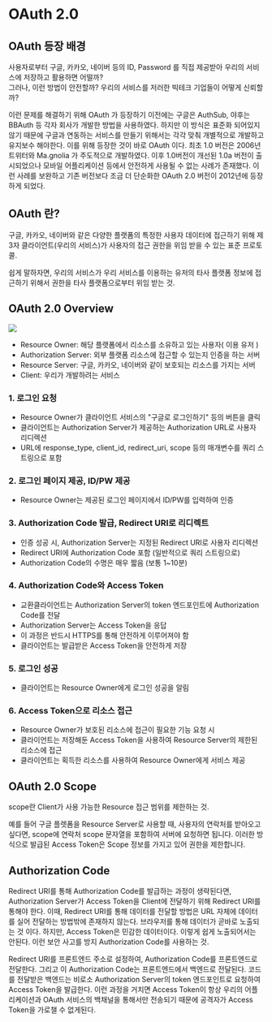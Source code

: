 # OAuth 2.0

## OAuth 등장 배경
사용자로부터 구글, 카카오, 네이버 등의 ID, Password 를 직접 제공받아 우리의 서비스에 저장하고 활용하면 어떨까?
<br/>
그러나, 이런 방법이 안전할까? 우리의 서비스를 저러한 빅테크 기업들이 어떻게 신뢰할까?

이런 문제를 해결하기 위해 OAuth 가 등장하기 이전에는 구글은 AuthSub, 야후는 BBAuth 등 각자 회사가 개발한 방법을 사용하였다.
하지만 이 방식은 표준화 되어있지 않기 때문에 구글과 연동하는 서비스를 만들기 위해서는 각각 맞춰 개별적으로 개발하고 유지보수 해야한다.
이를 위해 등장한 것이 바로 OAuth 이다. 최초 1.0 버전은 2006년 트위터와 Ma.gnolia 가 주도적으로 개발하였다.
이후 1.0버전이 개선된 1.0a 버전이 출시되었으나 모바일 어플리케이션 등에서 안전하게 사용될 수 없는 사례가 존재했다.
이런 사례를 보완하고 기존 버전보다 조금 더 단순화한 OAuth 2.0 버전이 2012년에 등장하게 되었다.

## OAuth 란?
구글, 카카오, 네이버와 같은 다양한 플랫폼의 특정한 사용자 데이터에 접근하기 위해 제3자 클라이언트(우리의 서비스)가 
사용자의 접근 권한을 위임 받을 수 있는 표준 프로토콜.

쉽게 말하자면, 우리의 서비스가 우리 서비스를 이용하는 유저의 타사 플랫폼 정보에 접근하기 위해서 권한을 타사 플랫폼으로부터 위임 받는 것. 

## OAuth 2.0 Overview
![](https://velog.velcdn.com/images/kyuuu_ul/post/d12d984c-f5a0-4ec7-a7e4-ebac2036490e/image.png)
- Resource Owner:
해당 플랫폼에서 리소스를 소유하고 있는 사용자( 이용 유저 )
- Authorization Server:
외부 플랫폼 리소스에 접근할 수 있는지 인증을 하는 서버
- Resource Server:
구글, 카카오, 네이버와 같이 보호되는 리소스를 가지는 서버
- Client:
우리가 개발하려는 서비스

### 1. 로그인 요청
- Resource Owner가 클라이언트 서비스의 "구글로 로그인하기" 등의 버튼을 클릭
- 클라이언트는 Authorization Server가 제공하는 Authorization URL로 사용자 리디렉션
- URL에 response_type, client_id, redirect_uri, scope 등의 매개변수를 쿼리 스트링으로 포함
  
### 2. 로그인 페이지 제공, ID/PW 제공
- Resource Owner는 제공된 로그인 페이지에서 ID/PW를 입력하여 인증

###  3. Authorization Code 발급, Redirect URI로 리디렉트
- 인증 성공 시, Authorization Server는 지정된 Redirect URI로 사용자 리디렉션
- Redirect URI에 Authorization Code 포함 (일반적으로 쿼리 스트링으로)
- Authorization Code의 수명은 매우 짧음 (보통 1~10분)

###  4. Authorization Code와 Access Token 
- 교환클라이언트는 Authorization Server의 token 엔드포인트에 Authorization Code를 전달
- Authorization Server는 Access Token을 응답
- 이 과정은 반드시 HTTPS를 통해 안전하게 이루어져야 함
- 클라이언트는 발급받은 Access Token을 안전하게 저장

### 5. 로그인 성공
- 클라이언트는 Resource Owner에게 로그인 성공을 알림

###  6. Access Token으로 리소스 접근
- Resource Owner가 보호된 리소스에 접근이 필요한 기능 요청 시
- 클라이언트는 저장해둔 Access Token을 사용하여 Resource Server의 제한된 리소스에 접근 
- 클라이언트는 획득한 리소스를 사용하여 Resource Owner에게 서비스 제공

## OAuth 2.0 Scope
scope란 Client가 사용 가능한 Resource 접근 범위를 제한하는 것.

예를 들어 구글 플렛폼을 Resource Server로 사용할 때, 사용자의 연락처를 받아오고 싶다면,
scope에 연락처 scope 문자열을 포함하여 서버에 요청하면 됩니다.
이러한 방식으로 발급된 Access Token은 Scope 정보를 가지고 있어 권한을 제한합니다.

## Authorization Code
Redirect URI를 통해 Authorization Code를 발급하는 과정이 생략된다면, Authorization Server가 Access Token을 Client에 전달하기 위해 Redirect URI를 통해야 한다. 이때, Redirect URI를 통해 데이터를 전달할 방법은 URL 자체에 데이터를 실어 전달하는 방법밖에 존재하지 않는다. 브라우저를 통해 데이터가 곧바로 노출되는 것 이다.
하지만, Access Token은 민감한 데이터이다. 이렇게 쉽게 노출되어서는 안된다. 이런 보안 사고를 방지 Authorization Code를 사용하는 것.

Redirect URI를 프론트엔드 주소로 설정하여, Authorization Code를 프론트엔드로 전달한다. 그리고 이 Authorization Code는 프론트엔드에서 백엔드로 전달된다. 코드를 전달받은 백엔드는 비로소 Authorization Server의 token 엔드포인트로 요청하여 Access Token을 발급한다.
이런 과정을 거치면 Access Token이 항상 우리의 어플리케이션과 OAuth 서비스의 백채널을 통해서만 전송되기 때문에 공격자가 Access Token을 가로챌 수 없게된다.
